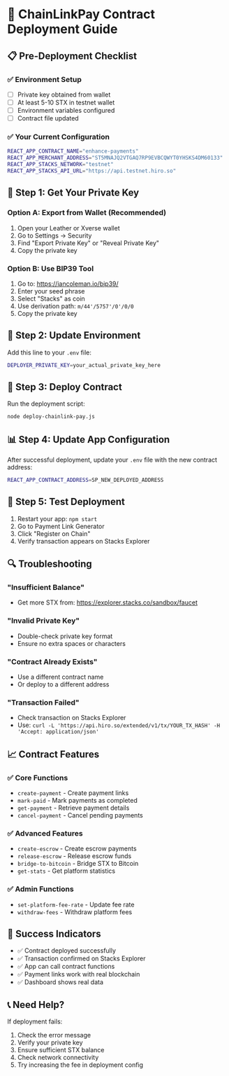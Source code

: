 # 🚀 ChainLinkPay Contract Deployment Guide

## 📋 **Pre-Deployment Checklist**

### ✅ **Environment Setup**
- [ ] Private key obtained from wallet
- [ ] At least 5-10 STX in testnet wallet
- [ ] Environment variables configured
- [ ] Contract file updated

### ✅ **Your Current Configuration**
```bash
REACT_APP_CONTRACT_NAME="enhance-payments"
REACT_APP_MERCHANT_ADDRESS="ST5MNAJQ2VTGAQ7RP9EVBCQWYT0YHSKS4DM60133"
REACT_APP_STACKS_NETWORK="testnet"
REACT_APP_STACKS_API_URL="https://api.testnet.hiro.so"
```

## 🔧 **Step 1: Get Your Private Key**

### **Option A: Export from Wallet (Recommended)**
1. Open your Leather or Xverse wallet
2. Go to Settings → Security
3. Find "Export Private Key" or "Reveal Private Key"
4. Copy the private key

### **Option B: Use BIP39 Tool**
1. Go to: https://iancoleman.io/bip39/
2. Enter your seed phrase
3. Select "Stacks" as coin
4. Use derivation path: `m/44'/5757'/0'/0/0`
5. Copy the private key

## 🔧 **Step 2: Update Environment**

Add this line to your `.env` file:
```bash
DEPLOYER_PRIVATE_KEY=your_actual_private_key_here
```

## 🚀 **Step 3: Deploy Contract**

Run the deployment script:
```bash
node deploy-chainlink-pay.js
```

## 📊 **Step 4: Update App Configuration**

After successful deployment, update your `.env` file with the new contract address:
```bash
REACT_APP_CONTRACT_ADDRESS=SP_NEW_DEPLOYED_ADDRESS
```

## 🎯 **Step 5: Test Deployment**

1. Restart your app: `npm start`
2. Go to Payment Link Generator
3. Click "Register on Chain"
4. Verify transaction appears on Stacks Explorer

## 🔍 **Troubleshooting**

### **"Insufficient Balance"**
- Get more STX from: https://explorer.stacks.co/sandbox/faucet

### **"Invalid Private Key"**
- Double-check private key format
- Ensure no extra spaces or characters

### **"Contract Already Exists"**
- Use a different contract name
- Or deploy to a different address

### **"Transaction Failed"**
- Check transaction on Stacks Explorer
- Use: `curl -L 'https://api.hiro.so/extended/v1/tx/YOUR_TX_HASH' -H 'Accept: application/json'`

## 📈 **Contract Features**

### ✅ **Core Functions**
- `create-payment` - Create payment links
- `mark-paid` - Mark payments as completed
- `get-payment` - Retrieve payment details
- `cancel-payment` - Cancel pending payments

### ✅ **Advanced Features**
- `create-escrow` - Create escrow payments
- `release-escrow` - Release escrow funds
- `bridge-to-bitcoin` - Bridge STX to Bitcoin
- `get-stats` - Get platform statistics

### ✅ **Admin Functions**
- `set-platform-fee-rate` - Update fee rate
- `withdraw-fees` - Withdraw platform fees

## 🎉 **Success Indicators**

- ✅ Contract deployed successfully
- ✅ Transaction confirmed on Stacks Explorer
- ✅ App can call contract functions
- ✅ Payment links work with real blockchain
- ✅ Dashboard shows real data

## 📞 **Need Help?**

If deployment fails:
1. Check the error message
2. Verify your private key
3. Ensure sufficient STX balance
4. Check network connectivity
5. Try increasing the fee in deployment config
